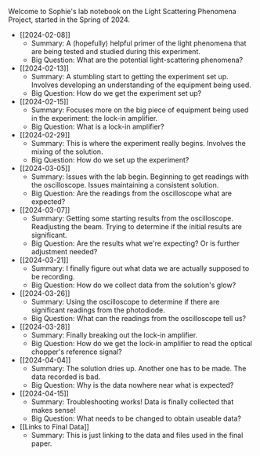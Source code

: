 Welcome to Sophie's lab notebook on the Light Scattering Phenomena Project, started in the Spring of 2024.

* [[2024-02-08]]
	* Summary: A (hopefully) helpful primer of the light phenomena that are being tested and studied during this experiment.
	* Big Question: What are the potential light-scattering phenomena?
* [[2024-02-13]]
	* Summary: A stumbling start to getting the experiment set up. Involves developing an understanding of the equipment being used.
	* Big Question: How do we get the experiment set up?
* [[2024-02-15]]
	* Summary: Focuses more on the big piece of equipment being used in the experiment: the lock-in amplifier.
	* Big Question: What is a lock-in amplifier?
* [[2024-02-29]]
	* Summary: This is where the experiment really begins. Involves the mixing of the solution.
	* Big Question: How do we set up the experiment?
* [[2024-03-05]]
	* Summary: Issues with the lab begin. Beginning to get readings with the oscilloscope. Issues maintaining a consistent solution.
	* Big Question: Are the readings from the oscilloscope what are expected?
* [[2024-03-07]]
	* Summary: Getting some starting results from the oscilloscope. Readjusting the beam. Trying to determine if the initial results are significant.
	* Big Question: Are the results what we're expecting? Or is further adjustment needed?
* [[2024-03-21]]
	* Summary: I finally figure out what data we are actually supposed to be recording.
	* Big Question: How do we collect data from the solution's glow?
* [[2024-03-26]]
	* Summary:  Using the oscilloscope to determine if there are significant readings from the photodiode.
	* Big Question:  What can the readings from the oscilloscope tell us?
* [[2024-03-28]]
	* Summary: Finally breaking out the lock-in amplifier.
	* Big Question: How do we get the lock-in amplifier to read the optical chopper's reference signal?
* [[2024-04-04]]
	* Summary: The solution dries up. Another one has to be made. The data recorded is bad. 
	* Big Question: Why is the data nowhere near what is expected?
* [[2024-04-15]]
	* Summary: Troubleshooting works! Data is finally collected that makes sense!
	* Big Question: What needs to be changed to obtain useable data?
* [[Links to Final Data]]
	* Summary: This is just linking to the data and files used in the final paper.
